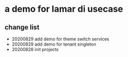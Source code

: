 # a demo for lamar di usecase

## change list

- 20200829 add demo for theme switch services
- 20200829 add demo for tenant singleton
- 20200828 init projects